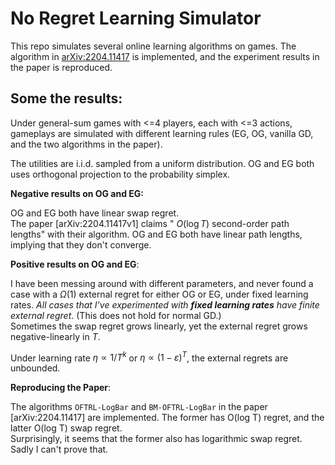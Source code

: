 # No Regret Learning Simulator

This repo simulates several online learning algorithms on games.
The algorithm in [arXiv:2204.11417](https://arxiv.org/abs/2204.11417) is implemented, and the experiment results in the paper is reproduced.

## Some the results:

Under general-sum games with <=4 players, each with <=3 actions, gameplays are simulated with different learning rules (EG, OG, vanilla GD, and the two algorithms in the paper).

The utilities are i.i.d. sampled from a uniform distribution. OG and EG both uses orthogonal projection to the probability simplex.

**Negative results on OG and EG:**

OG and EG both have linear swap regret.  
The paper [arXiv:2204.11417v1] claims " $O(\log T)$ second-order path lengths" with their algorithm. OG and EG both have linear path lengths, implying that they don't converge.

**Positive results on OG and EG**:

I have been messing around with different parameters, and never found a case with a $\Omega(1)$ external regret for either OG or EG, under fixed learning rates. *All cases that I've experimented with **fixed learning rates** have finite external regret*. (This does not hold for normal GD.)  
Sometimes the swap regret grows linearly, yet the external regret grows negative-linearly in $T$.

Under learning rate $\eta ∝ 1/T^k$ or $\eta ∝ {(1-\varepsilon)}^T$, the external regrets are unbounded.

**Reproducing the Paper**:

The algorithms `OFTRL-LogBar` and `BM-OFTRL-LogBar` in the paper [arXiv:2204.11417] are implemented. The former has O(log T) regret, and the latter O(log T) swap regret.  
Surprisingly, it seems that the former also has logarithmic swap regret. Sadly I can't prove that.
